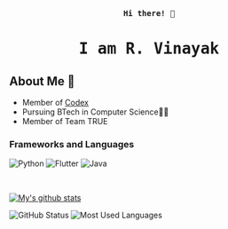 <p align="center"><samp><b> Hi there! 👋</b></samp></p>
<p align="center"><h1 align="center"><samp> I am R. Vinayak </samp></h1></p>

## About Me 🔭 
- Member of [Codex](https://github.com/codex-iter)
- Pursuing BTech in Computer Science👨‍🎓
- Member of Team TRUE

### Frameworks and Languages

![Python](https://img.shields.io/badge/Python-3776AB?style=flat-square&logo=Python&logoColor=white)
![Flutter](https://img.shields.io/badge/Dart-2bb7f6?style=flat-square&logo=Dart&logoColor=white)
![Java](https://img.shields.io/badge/Java-ea2d2f?style=flat-square&logo=java&logoColor=white)

<br>

[![My's github stats](https://github-readme-stats.vercel.app/api?username=rokkam7784&show_icons=truetheme=radical&hide=stars)](https://github.com/anuraghazra/github-readme-stats)


<img src="https://github-readme-stats.vercel.app/api?username=rokkam7784&count_private=true&show_icons=true&theme=radical" alt="GitHub Status"/>
<img src = "https://github-readme-stats.vercel.app/api/top-langs/?username=rokkam7784&show_icons=true&layout=compact&theme=radical" alt="Most Used Languages">
